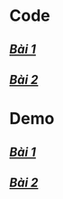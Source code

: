 # Code
## [*Bài 1*](https://github.com/snsar/laptrinhwed/tree/main/Bai1)

## [*Bài 2*](https://github.com/snsar/laptrinhwed/tree/main/Bai2)

# Demo
## [*Bài 1*](https://snsar.github.io/laptrinhwed/Bai1/)

## [*Bài 2*](https://snsar.github.io/laptrinhwed/Bai2/)
